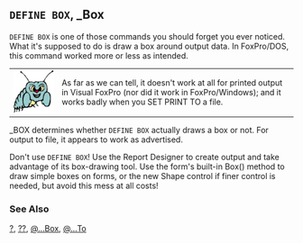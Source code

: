## `DEFINE BOX`, _Box

`DEFINE BOX` is one of those commands you should forget you ever noticed. What it's supposed to do is draw a box around output data. In FoxPro/DOS, this command worked more or less as intended. 

<table>
<tr>
  <td width="17%" valign="top">
<img width="95" height="77" src="bug.gif">
  </td>
  <td width="83%">
  <p>As far as we can tell, it doesn't work at all for printed output in Visual FoxPro (nor did it work in FoxPro/Windows); and it works badly when you SET PRINT TO a file.</p>
  </td>
 </tr>
</table>

_BOX determines whether `DEFINE BOX` actually draws a box or not. For output to file, it appears to work as advertised.

Don't use `DEFINE BOX`! Use the Report Designer to create output and take advantage of its box-drawing tool. Use the form's built-in Box() method to draw simple boxes on forms, or the new Shape control if finer control is needed, but avoid this mess at all costs!

### See Also

[?](s4g174.md), [??](s4g174.md), [@...Box](s4g178.md), [@...To](s4g178.md)